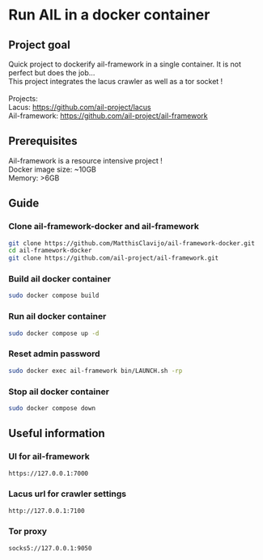# Run AIL in a docker container
## Project goal
Quick project to dockerify ail-framework in a single container. It is not perfect but does the job...<br>
This project integrates the lacus crawler as well as a tor socket !<br>
<br>
Projects:<br>
Lacus: https://github.com/ail-project/lacus<br>
Ail-framework: https://github.com/ail-project/ail-framework<br>

## Prerequisites
Ail-framework is a resource intensive project !<br>
Docker image size: ~10GB<br>
Memory: >6GB<br>

## Guide
### Clone ail-framework-docker and ail-framework
```bash
git clone https://github.com/MatthisClavijo/ail-framework-docker.git
cd ail-framework-docker
git clone https://github.com/ail-project/ail-framework.git
```

### Build ail docker container
```bash
sudo docker compose build
```

### Run ail docker container
```bash
sudo docker compose up -d
```

### Reset admin password
```bash
sudo docker exec ail-framework bin/LAUNCH.sh -rp
```

### Stop ail docker container
```bash
sudo docker compose down
```

## Useful information
### UI for ail-framework
```bash
https://127.0.0.1:7000
```

### Lacus url for crawler settings
```bash
http://127.0.0.1:7100
```

### Tor proxy
```bash
socks5://127.0.0.1:9050
```
